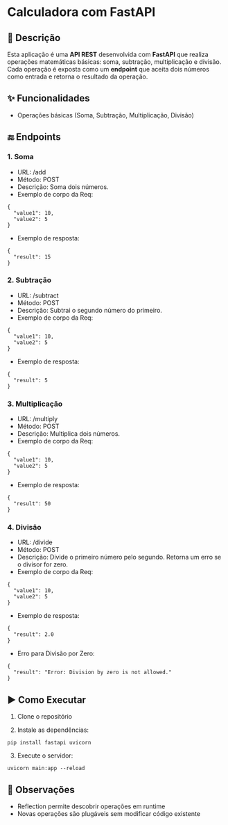 # Calculadora com FastAPI

## 📝 Descrição

Esta aplicação é uma **API REST** desenvolvida com **FastAPI** que realiza operações matemáticas básicas: soma, subtração, multiplicação e divisão. Cada operação é exposta como um **endpoint** que aceita dois números como entrada e retorna o resultado da operação.

## ✨ Funcionalidades

- Operações básicas (Soma, Subtração, Multiplicação, Divisão)

## 🔚 Endpoints

### 1. Soma 

- URL: /add
- Método: POST
- Descrição: Soma dois números.
- Exemplo de corpo da Req:

```
{
  "value1": 10,
  "value2": 5
}
```

- Exemplo de resposta:

```
{
  "result": 15
}
```

### 2. Subtração 

- URL: /subtract
- Método: POST
- Descrição: Subtrai o segundo número do primeiro.
- Exemplo de corpo da Req:

```
{
  "value1": 10,
  "value2": 5
}
```

- Exemplo de resposta:

```
{
  "result": 5
}
```

### 3. Multiplicação 

- URL: /multiply
- Método: POST
- Descrição: Multiplica dois números.
- Exemplo de corpo da Req:

```
{
  "value1": 10,
  "value2": 5
}
```

- Exemplo de resposta:

```
{
  "result": 50
}
```

### 4. Divisão 

- URL: /divide
- Método: POST
- Descrição: Divide o primeiro número pelo segundo. Retorna um erro se o divisor for zero.
- Exemplo de corpo da Req:

```
{
  "value1": 10,
  "value2": 5
}
```

- Exemplo de resposta:

```
{
  "result": 2.0
}
```

- Erro para Divisão por Zero:

```
{
  "result": "Error: Division by zero is not allowed."
}
```

## ▶️ Como Executar

1. Clone o repositório

2. Instale as dependências:

```
pip install fastapi uvicorn
```

3. Execute o servidor:

```
uvicorn main:app --reload
```

## 📌 Observações

- Reflection permite descobrir operações em runtime
- Novas operações são plugáveis sem modificar código existente
